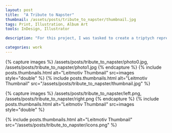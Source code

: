 ```yaml
---
layout: post
title:  "A Tribute to Napster"
thumbnail: /assets/posts/tribute_to_napster/thumbnail.jpg
tags: Print, Illustration, Album Art
tools: InDesign, Illustrator

description: "For this project, I was tasked to create a triptych representing a significant event in history. The event I chose to represent was the death of Napster, the original online file sharing network. To the music industry, Napster was historic as it marked the beginning of the end for music CDs and the market of physical music as a whole. It's only recently that vinyl has gained traction as the dominant physical medium once again. Despite vinyl's resurgence however, it's still no match for the might of online music. In a way, I was trying to be ironic by making a a vinyl record about music piracy. Through this piece, I attempt to explore the demise of Napster in three key steps: the period of free music (left), the following lawsuits (middle), and the resulting bankruptcy (right)."

categories: work
---
```




{% capture images %}
/assets/posts/tribute_to_napster/photo0.jpg,
/assets/posts/tribute_to_napster/photo1.jpg
{% endcapture %}
{% include posts.thumbnails.html alt="Leitmotiv Thumbnail" src=images style="double" %}
{% include posts.thumbnails.html alt="Leitmotiv Thumbnail" src="/assets/posts/tribute_to_napster/thumbnail.jpg" %}

{% capture images %}
/assets/posts/tribute_to_napster/left.png,
/assets/posts/tribute_to_napster/right.png
{% endcapture %}
{% include posts.thumbnails.html alt="Leitmotiv Thumbnail" src=images style="double" %}

{% include posts.thumbnails.html alt="Leitmotiv Thumbnail" src="/assets/posts/tribute_to_napster/icons.png" %}